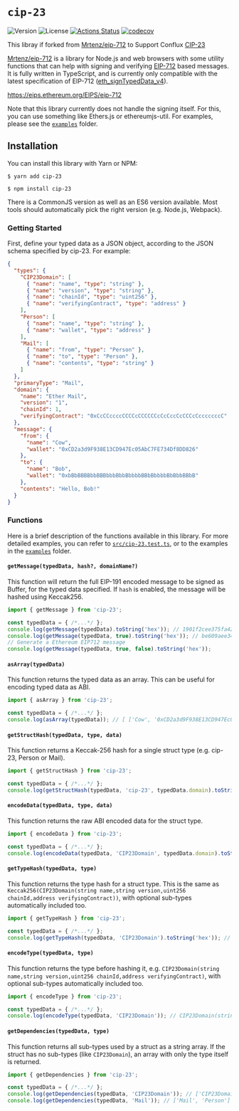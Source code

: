 # `cip-23`

![Version](https://img.shields.io/npm/v/cip-23) 
![License](https://img.shields.io/github/license/conflux-fans/cip-23) 
[![Actions Status](https://github.com/conflux-fans/cip-23/workflows/CI/badge.svg)](https://github.com/conflux-fans/cip-23/actions) 
[![codecov](https://codecov.io/gh/conflux-fans/cip-23/branch/master/graph/badge.svg)](https://codecov.io/gh/conflux-fans/cip-23)

This libray if forked from [Mrtenz/eip-712](https://github.com/Mrtenz/eip-712) to Support Conflux [CIP-23](https://github.com/Conflux-Chain/CIPs/blob/2d9fdbdb08f66f705348669a6cd85e2d53509e97/CIPs/cip-23.md)

[Mrtenz/eip-712](https://github.com/Mrtenz/eip-712) is a library for Node.js and web browsers with some utility functions that can help with signing and verifying [EIP-712](https://eips.ethereum.org/EIPS/eip-712) based messages. It is fully written in TypeScript, and is currently only compatible with the latest specification of EIP-712 ([eth_signTypedData_v4](https://docs.metamask.io/guide/signing-data.html#sign-typed-data-v4)).

https://eips.ethereum.org/EIPS/eip-712

Note that this library currently does not handle the signing itself. For this, you can use something like Ethers.js or ethereumjs-util. For examples, please see the [`examples`](https://github.com/conflux-fans/cip-23/blob/master/examples) folder.

## Installation

You can install this library with Yarn or NPM:

```
$ yarn add cip-23
```

```
$ npm install cip-23
```

There is a CommonJS version as well as an ES6 version available. Most tools should automatically pick the right version (e.g. Node.js, Webpack).

### Getting Started

First, define your typed data as a JSON object, according to the JSON schema specified by cip-23. For example:

```json
{
  "types": {
    "CIP23Domain": [
      { "name": "name", "type": "string" },
      { "name": "version", "type": "string" },
      { "name": "chainId", "type": "uint256" },
      { "name": "verifyingContract", "type": "address" }
    ],
    "Person": [
      { "name": "name", "type": "string" },
      { "name": "wallet", "type": "address" }
    ],
    "Mail": [
      { "name": "from", "type": "Person" },
      { "name": "to", "type": "Person" },
      { "name": "contents", "type": "string" }
    ]
  },
  "primaryType": "Mail",
  "domain": {
    "name": "Ether Mail",
    "version": "1",
    "chainId": 1,
    "verifyingContract": "0xCcCCccccCCCCcCCCCCCcCcCccCcCCCcCcccccccC"
  },
  "message": {
    "from": {
      "name": "Cow",
      "wallet": "0xCD2a3d9F938E13CD947Ec05AbC7FE734Df8DD826"
    },
    "to": {
      "name": "Bob",
      "wallet": "0xbBbBBBBbbBBBbbbBbbBbbbbBBbBbbbbBbBbbBBbB"
    },
    "contents": "Hello, Bob!"
  }
}
```

### Functions

Here is a brief description of the functions available in this library. For more detailed examples, you can refer to [`src/cip-23.test.ts`](https://github.com/conflux-fans/cip-23/blob/master/src/cip-23.test.ts), or to the examples in the [`examples`](https://github.com/conflux-fans/cip-23/blob/master/examples) folder.

#### `getMessage(typedData, hash?, domainName?)`

This function will return the full EIP-191 encoded message to be signed as Buffer, for the typed data specified. If `hash` is enabled, the message will be hashed using Keccak256.

```js
import { getMessage } from 'cip-23';

const typedData = { /*...*/ };
console.log(getMessage(typedData).toString('hex')); // 1901f2cee375fa42b42143804025fc449deafd50cc031ca257e0b194a650a912090fc52c0ee5d84264471806290a3f2c4cecfc5490626bf912d01f240d7a274b371e
console.log(getMessage(typedData, true).toString('hex')); // be609aee343fb3c4b28e1df9e632fca64fcfaede20f02e86244efddf30957bd2
// Generate a Ethereum EIP712 message
console.log(getMessage(typedData, true, false).toString('hex')); 
```

#### `asArray(typedData)`

This function returns the typed data as an array. This can be useful for encoding typed data as ABI.

```js
import { asArray } from 'cip-23';

const typedData = { /*...*/ };
console.log(asArray(typedData)); // [ ['Cow', '0xCD2a3d9F938E13CD947Ec05AbC7FE734Df8DD826'], ['Bob', '0xbBbBBBBbbBBBbbbBbbBbbbbBBbBbbbbBbBbbBBbB'], 'Hello, Bob!' ]
```

#### `getStructHash(typedData, type, data)`

This function returns a Keccak-256 hash for a single struct type (e.g. cip-23, Person or Mail).

```js
import { getStructHash } from 'cip-23';

const typedData = { /*...*/ };
console.log(getStructHash(typedData, 'cip-23', typedData.domain).toString('hex')); // f2cee375fa42b42143804025fc449deafd50cc031ca257e0b194a650a912090f
```

#### `encodeData(typedData, type, data)`

This function returns the raw ABI encoded data for the struct type.

```js
import { encodeData } from 'cip-23';

const typedData = { /*...*/ };
console.log(encodeData(typedData, 'CIP23Domain', typedData.domain).toString('hex')); // 8b73c3c69bb8fe3d512ecc4cf759cc79239f7b179b0ffacaa9a75d522b39400fc70ef06638535b4881fafcac8287e210e3769ff1a8e91f1b95d6246e61e4d3c6c89efdaa54c0f20c7adf612882df0950f5a951637e0307cdcb4c672f298b8bc60000000000000000000000000000000000000000000000000000000000000001000000000000000000000000cccccccccccccccccccccccccccccccccccccccc
```

#### `getTypeHash(typedData, type)`

This function returns the type hash for a struct type. This is the same as `Keccak256(CIP23Domain(string name,string version,uint256 chainId,address verifyingContract))`, with optional sub-types automatically included too.

```js
import { getTypeHash } from 'cip-23';

const typedData = { /*...*/ };
console.log(getTypeHash(typedData, 'CIP23Domain').toString('hex')); // 8b73c3c69bb8fe3d512ecc4cf759cc79239f7b179b0ffacaa9a75d522b39400f
```

#### `encodeType(typedData, type)`

This function returns the type before hashing it, e.g. `CIP23Domain(string name,string version,uint256 chainId,address verifyingContract)`, with optional sub-types automatically included too.

```js
import { encodeType } from 'cip-23';

const typedData = { /*...*/ };
console.log(encodeType(typedData, 'CIP23Domain')); // CIP23Domain(string name,string version,uint256 chainId,address verifyingContract)
```

#### `getDependencies(typedData, type)`

This function returns all sub-types used by a struct as a string array. If the struct has no sub-types (like `CIP23Domain`), an array with only the type itself is returned.

```js
import { getDependencies } from 'cip-23';

const typedData = { /*...*/ };
console.log(getDependencies(typedData, 'CIP23Domain')); // ['CIP23Domain']
console.log(getDependencies(typedData, 'Mail')); // ['Mail', 'Person']
```
